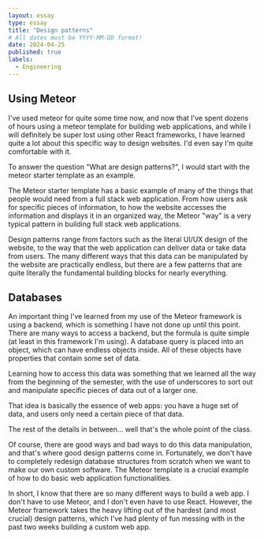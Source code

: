 ```yaml
---
layout: essay
type: essay
title: "Design patterns"
# All dates must be YYYY-MM-DD format!
date: 2024-04-25
published: true
labels:
  - Engineering
---
```


## Using Meteor

I've used meteor for quite some time now, and now that I've spent dozens of hours using a meteor template for building web applications, and while I will definitely be super lost using other React frameworks, I have learned quite a lot about this specific way to design websites. I'd even say I'm quite comfortable with it.

To answer the question "What are design patterns?", I would start with the meteor starter template as an example.

The Meteor starter template has a basic example of many of the things that people would need from a full stack web application. From how users ask for specific pieces of information, to how the website accesses the information and displays it in an organized way, the Meteor "way" is a very typical pattern in building full stack web applications.

Design patterns range from factors such as the literal UI/UX design of the website, to the way that the web application can deliver data or take data from users. The many different ways that this data can be manipulated by the website are practically endless, but there are a few patterns that are quite literally the fundamental building blocks for nearly everything.


## Databases

An important thing I've learned from my use of the Meteor framework is using a backend, which is something I have not done up until this point. There are many ways to access a backend, but the formula is quite simple (at least in this framework I'm using). A database query is placed into an object, which can have endless objects inside. All of these objects have properties that contain some set of data.

Learning how to access this data was something that we learned all the way from the beginning of the semester, with the use of underscores to sort out and manipulate specific pieces of data out of a larger one.

That idea is basically the essence of web apps: you have a huge set of data, and users only need a certain piece of that data. 

The rest of the details in between... well that's the whole point of the class.

Of course, there are good ways and bad ways to do this data manipulation, and that's where good design patterns come in. Fortunately, we don't have to completely redesign database structures from scratch when we want to make our own custom software. The Meteor template is a crucial example of how to do basic web application functionalities. 

In short, I know that there are so many different ways to build a web app. I don't have to use Meteor, and I don't even have to use React. However, the Meteor framework takes the heavy lifting out of the hardest (and most crucial) design patterns, which I've had plenty of fun messing with in the past two weeks building a custom web app.